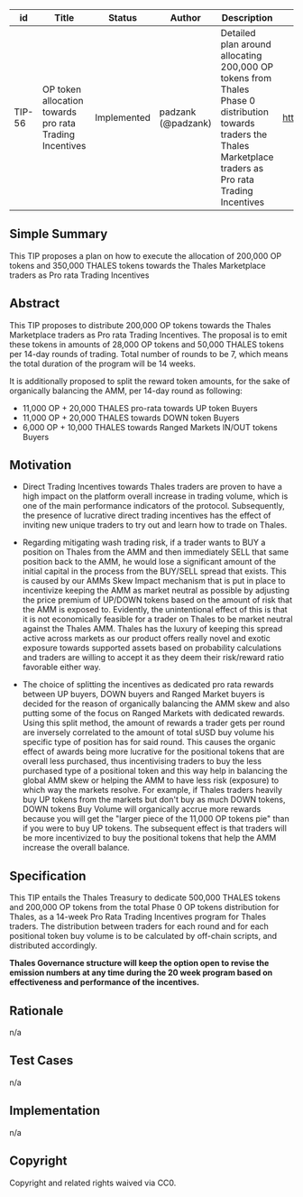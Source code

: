 | id | Title | Status | Author | Description | Discussions to | Created |
| ----------- | ----------- | ----------- | ----------- | ----------- | ----------- | ----------- |
| TIP-56 | OP token allocation towards pro rata Trading Incentives | Implemented | padzank (@padzank)| Detailed plan around allocating 200,000 OP tokens from Thales Phase 0 distribution towards traders the Thales Marketplace traders as Pro rata Trading Incentives | https://discord.gg/rPpPcMXSeU | 2022-06-02
 
## Simple Summary
 
This TIP proposes a plan on how to execute the allocation of 200,000 OP tokens and 350,000 THALES tokens towards the Thales Marketplace traders as Pro rata Trading Incentives
 
## Abstract
 
This TIP proposes to distribute 200,000 OP tokens towards the Thales Marketplace traders as Pro rata Trading Incentives. The proposal is to emit these tokens in amounts of 28,000 OP tokens and 50,000 THALES tokens per 14-day rounds of trading. Total number of rounds to be 7, which means the total duration of the program will be 14 weeks.
 
  It is additionally proposed to split the reward token amounts, for the sake of organically balancing the AMM, per 14-day round as following:
  - 11,000 OP + 20,000 THALES pro-rata towards UP token Buyers
  - 11,000 OP + 20,000 THALES towards DOWN token Buyers
  - 6,000 OP + 10,000 THALES towards Ranged Markets IN/OUT tokens Buyers
 
## Motivation
 
 - Direct Trading Incentives towards Thales traders are proven to have a high impact on the platform overall increase in trading volume, which is one of the main performance indicators of the protocol. Subsequently, the presence of lucrative direct trading incentives has the effect of inviting new unique traders to try out and learn how to trade on Thales.  
 
 - Regarding mitigating wash trading risk, if a trader wants to BUY a position on Thales from the AMM and then immediately SELL that same position back to the AMM, he would lose a significant amount of the initial capital in the process from the BUY/SELL spread that exists. This is caused by our AMMs Skew Impact mechanism that is put in place to incentivize keeping the AMM as market neutral as possible by adjusting the price premium of UP/DOWN tokens based on the amount of risk that the AMM is exposed to.
Evidently, the unintentional effect of this is that it is not economically feasible for a trader on Thales to be market neutral against the Thales AMM. Thales has the luxury of keeping this spread active across markets as our product offers really novel and exotic exposure towards supported assets based on probability calculations and traders are willing to accept it as they deem their risk/reward ratio favorable either way.  
 
 - The choice of splitting the incentives as dedicated pro rata rewards between UP buyers, DOWN buyers and Ranged Market buyers is decided for the reason of organically balancing the AMM skew and also putting some of the focus on Ranged Markets with dedicated rewards. Using this split method, the amount of rewards a trader gets per round are inversely correlated to the amount of total sUSD buy volume his specific type of position has for said round. This causes the organic effect of awards being more lucrative for the positional tokens that are overall less purchased, thus incentivising traders to buy the less purchased type of a positional token and this way help in balancing the global AMM skew or helping the AMM to have less risk (exposure) to which way the markets resolve. For example, if Thales traders heavily buy UP tokens from the markets but don't buy as much DOWN tokens, DOWN tokens Buy Volume will organically accrue more rewards because you will get the "larger piece of the 11,000 OP tokens pie" than if you were to buy UP tokens. The subsequent effect is that traders will be more incentivized to buy the positional tokens that help the AMM increase the overall balance.
 
## Specification
 
 This TIP entails the Thales Treasury to dedicate 500,000 THALES tokens and 200,000 OP tokens from the total Phase 0 OP tokens distribution for Thales, as a 14-week Pro Rata Trading Incentives program for Thales traders. The distribution between traders for each round and for each positional token buy volume is to be calculated by off-chain scripts, and distributed accordingly.
 
**Thales Governance structure will keep the option open to revise the emission numbers at any time during the 20 week program based on effectiveness and performance of the incentives.**
 
## Rationale
 
n/a
 
## Test Cases
 
n/a
 
## Implementation
 
n/a
 
## Copyright
 
Copyright and related rights waived via CC0.